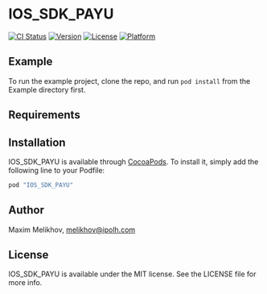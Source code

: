 # IOS_SDK_PAYU

[![CI Status](http://img.shields.io/travis/Max/IOS_SDK_PAYU.svg?style=flat)](https://travis-ci.org/Max/IOS_SDK_PAYU)
[![Version](https://img.shields.io/cocoapods/v/IOS_SDK_PAYU.svg?style=flat)](http://cocoapods.org/pods/IOS_SDK_PAYU)
[![License](https://img.shields.io/cocoapods/l/IOS_SDK_PAYU.svg?style=flat)](http://cocoapods.org/pods/IOS_SDK_PAYU)
[![Platform](https://img.shields.io/cocoapods/p/IOS_SDK_PAYU.svg?style=flat)](http://cocoapods.org/pods/IOS_SDK_PAYU)

## Example

To run the example project, clone the repo, and run `pod install` from the Example directory first.

## Requirements

## Installation

IOS_SDK_PAYU is available through [CocoaPods](http://cocoapods.org). To install
it, simply add the following line to your Podfile:

```ruby
pod "IOS_SDK_PAYU"
```

## Author

Maxim Melikhov, melikhov@ipolh.com

## License

IOS_SDK_PAYU is available under the MIT license. See the LICENSE file for more info.
